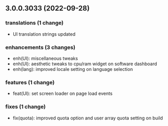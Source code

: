 ## 3.0.0.3033 (2022-09-28)

### translations (1 change)

- UI translation strings updated

### enhancements (3 changes)

- enh(UI): miscellaneous tweaks
- enh(UI): aesthetic tweaks to cpu/ram widget on software dashboard
- enh(lang): improved locale setting on language selection

### features (1 change)

- feat(UI): set screen loader on page load events

### fixes (1 change)

- fix(quota): improved quota option and user array quota setting on build
